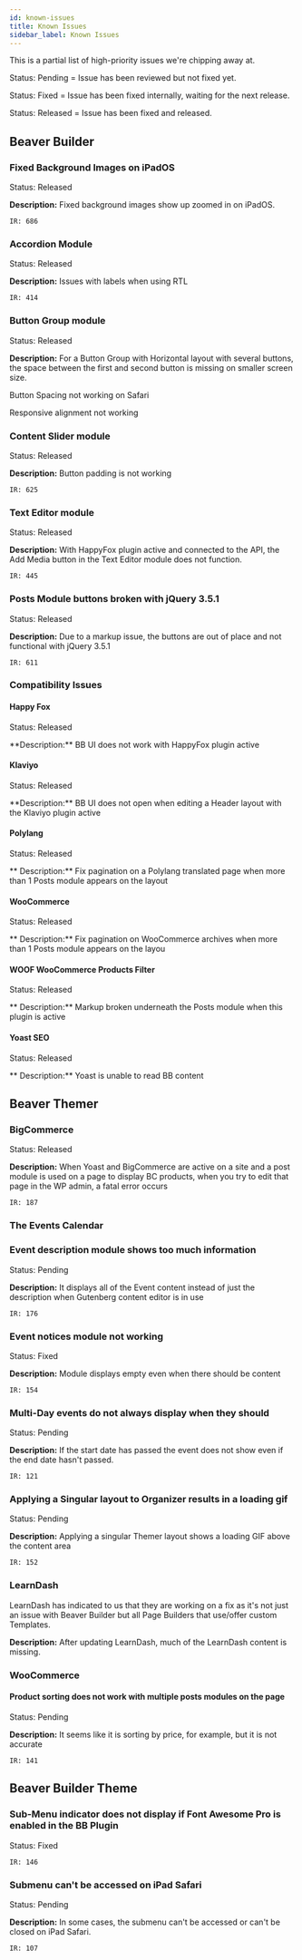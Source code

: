 ```yaml
---
id: known-issues
title: Known Issues
sidebar_label: Known Issues
---
```


This is a partial list of high-priority issues we're chipping away at.


<p><span class="badge badge--secondary">Status: Pending</span> = Issue has been reviewed but not fixed yet.</p>
<p><span class="badge badge--primary">Status: Fixed</span> = Issue has been fixed internally, waiting for the next release.</p>
<p><span class="badge badge--success">Status: Released</span> = Issue has been fixed and released.</p>

## Beaver Builder

### Fixed Background Images on iPadOS

<p><span class="badge badge--success">Status: Released</span>

**Description:** Fixed background images show up zoomed in on iPadOS.

`IR: 686`


### Accordion Module
<p><span class="badge badge--success">Status: Released</span>

**Description:** Issues with labels when using RTL

`IR: 414`

### Button Group module
<p><span class="badge badge--success">Status: Released</span>

**Description:** For a Button Group with Horizontal layout with several buttons, the space between the first and second button is missing on smaller screen size.

Button Spacing not working on Safari

Responsive alignment not working

### Content Slider module
<p><span class="badge badge--success">Status: Released</span>

**Description:** Button padding is not working

`IR: 625`

### Text Editor module

<p><span class="badge badge--success">Status: Released</span>

**Description:** With HappyFox plugin active and connected to the API, the Add Media button in the Text Editor module does not function.

`IR: 445`

### Posts Module buttons broken with jQuery 3.5.1
<p><span class="badge badge--success">Status: Released</span></p>

**Description:**  Due to a markup issue, the buttons are out of place and not functional with jQuery 3.5.1

`IR: 611`

### Compatibility Issues

#### Happy Fox
<p><span class="badge badge--success">Status: Released</span></p>
**Description:**  BB UI does not work with HappyFox plugin active

#### Klaviyo
<p><span class="badge badge--success">Status: Released</span></p>
**Description:**  BB UI does not open when editing a Header layout with the Klaviyo plugin active

#### Polylang
<p><span class="badge badge--success">Status: Released</span></p>
** Description:**  Fix pagination on a Polylang translated page when more than 1 Posts module appears on the layout

#### WooCommerce
<p><span class="badge badge--success">Status: Released</span></p>
** Description:**  Fix pagination on WooCommerce archives when more than 1 Posts module appears on the layou

#### WOOF WooCommerce Products Filter 
<p><span class="badge badge--success">Status: Released</span></p>
** Description:**  Markup broken underneath the Posts module when this plugin is active

#### Yoast SEO
<p><span class="badge badge--success">Status: Released</span></p>
** Description:**  Yoast is unable to read BB content


## Beaver Themer

### BigCommerce

<p><span class="badge badge--success">Status: Released</span></p>

**Description:** When Yoast and BigCommerce are active on a site and a post module is used on a page to display BC products, when you try to edit that page in the WP admin, a fatal error occurs

`IR: 187`

### The Events Calendar

### Event description module shows too much information
<p><span class="badge badge--secondary">Status: Pending</span></p>

**Description:** It displays all of the Event content instead of just the description when Gutenberg content editor is in use

`IR: 176`

### Event notices module not working

<p><span class="badge badge--primary">Status: Fixed</span></p>

**Description:** Module displays empty even when there should be content

`IR: 154`

### Multi-Day events do not always display when they should
<p><span class="badge badge--secondary">Status: Pending</span></p>

**Description:** If the start date has passed the event does not show even if the end date hasn't passed.

`IR: 121`

### Applying a Singular layout to Organizer results in a loading gif
<p><span class="badge badge--secondary">Status: Pending</span></p>

**Description:** Applying a singular Themer layout shows a loading GIF above the content area

`IR: 152`

### LearnDash

LearnDash has indicated to us that they are working on a fix as it's not just an issue with Beaver Builder but all Page Builders that use/offer custom Templates.  

**Description:** After updating LearnDash, much of the LearnDash content is missing.


### WooCommerce

#### Product sorting does not work with multiple posts modules on the page
<p><span class="badge badge--secondary">Status: Pending</span></p>

**Description:** It seems like it is sorting by price, for example, but it is not accurate

`IR: 141`

## Beaver Builder Theme

### Sub-Menu indicator does not display if Font Awesome Pro is enabled in the BB Plugin
<p><span class="badge badge--primary">Status: Fixed</span></p>

`IR: 146`


### Submenu can't be accessed on iPad Safari
<p><span class="badge badge--secondary">Status: Pending</span></p>

**Description:** In some cases, the submenu can't be accessed or can't be closed on iPad Safari.

`IR: 107`
